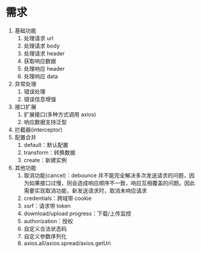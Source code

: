 # 需求

1. 基础功能
   1. 处理请求 url
   2. 处理请求 body
   3. 处理请求 header
   4. 获取响应数据
   5. 处理响应 header
   6. 处理响应 data
2. 异常处理
   1. 错误处理
   2. 错误信息增强
3. 接口扩展
   1. 扩展接口(多种方式调用 axios)
   2. 响应数据支持泛型
4. 拦截器(interceptor)
5. 配置合并
   1. default：默认配置
   2. transform：转换数据
   3. create：新建实例
6. 其他功能
   1. 取消功能(cancel)：debounce 并不能完全解决多次发送请求的问题，因为如果接口过慢，则会造成响应顺序不一致，响应互相覆盖的问题。因此需要实现取消功能，新发送请求时，取消未响应请求
   2. credentials：跨域带 cookie
   3. xsrf：请求带 token
   4. download/upload progress：下载/上传监控
   5. authorization：授权
   6. 自定义合法状态码
   7. 自定义参数序列化
   8. axios.all/axios.spread/axios.getUri
